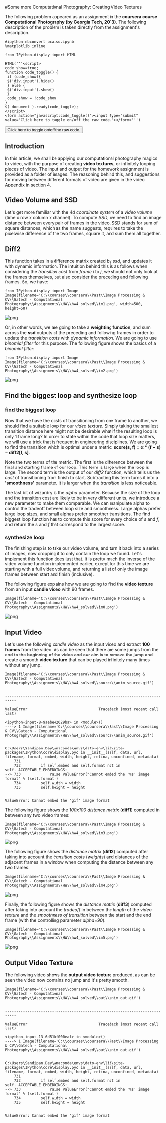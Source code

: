 
#Some more Computational Photography: Creating Video Textures

The following problem appeared as an assignment in the **coursera course Computational Photography (by Georgia Tech, 2013)**. The following description of the problem is taken directly from the assignment's description.


    #ipython nbconvert pcaiso.ipynb
    %matplotlib inline
    
    from IPython.display import HTML
    
    HTML('''<script>
    code_show=true; 
    function code_toggle() {
     if (code_show){
     $('div.input').hide();
     } else {
     $('div.input').show();
     }
     code_show = !code_show
    } 
    $( document ).ready(code_toggle);
    </script>
    <form action="javascript:code_toggle()"><input type="submit" value="Click here to toggle on/off the raw code."></form>''')




<script>
code_show=true; 
function code_toggle() {
 if (code_show){
 $('div.input').hide();
 } else {
 $('div.input').show();
 }
 code_show = !code_show
} 
$( document ).ready(code_toggle);
</script>
<form action="javascript:code_toggle()"><input type="submit" value="Click here to toggle on/off the raw code."></form>



## Introduction

In this article, we shall be applying our computational photography magics to video, with the purpose of creating **video textures**, or infinitely looping pieces of video. The input and output for the homework assignment is provided as a folder of images. The reasoning behind this, and suggestions for moving between different formats of video are given
in the video Appendix in section 4.

## Video Volume and SSD

Let's get more familiar with the *4d coordinate system* of a *video volume* (time x row x column x channel). 
To compute *SSD*, we need to find an image distance between every pair of frames in the video. SSD stands for sum of square distances, which as the name suggests, requires to take the pixelwise difference of the two frames, square it, and sum them all together.

## Diff2

This function takes in a difference matrix created by *ssd*, and updates it with dynamic information. The intuition behind this is as follows when considering the *transition cost* from *frame i* to *j*, we should not only look at the frames themselves, but also consider the preceding and following frames. So, we have:


    from IPython.display import Image
    Image(filename='C:\\courses\\coursera\\Past\\Image Processing & CV\\Gatech - Computational Photography\\Assignments\\HW\\hw4_solved\\im1.png', width=500, height=50)




![png](output_4_0.png)



Or, in other words, we are going to take a **weighting function**, and sum across the **ssd** outputs of the preceding and following frames in order to update the *transition costs* with *dynamic information*. We are going to use *binomial filter* for this purpose. The following figure shows the basics of a *binomial filter*:


    from IPython.display import Image
    Image(filename='C:\\courses\\coursera\\Past\\Image Processing & CV\\Gatech - Computational Photography\\Assignments\\HW\\hw4_solved\\im2.png')




![png](output_6_0.png)



## Find the biggest loop and synthesize loop


### find the biggest loop

Now that we have the costs of transitioning from one frame to another, we should find a suitable loop for our *video texture*. Simply taking the smallest transition distance here might not be desirable what if the resulting loop is only 1 frame long?
In order to state within the code that loop size matters, we will use a trick that is frequent in engineering disciplines.
We are going to find the transition which is optimal under a metric: **score(s, f) = α * (f − s) − diff2[f, s]**.

Note the two terms of the metric. The first is the difference between the final and starting frame of our loop. This term is large when the loop is large. The second term is the output of our *diff2* function, which tells us the *cost* of transitioning from finish to start. Subtracting this term turns it into a **'smoothness'** parameter. It is larger when the *transition* is less noticeable.

The last bit of wizardry is the *alpha* parameter. Because the size of the loop and the transition cost are likely to be in very different units, we introduce a new parameter to make them comparable. We can manipulate alpha to control the tradeoff between loop size and smoothness. Large alphas prefer large loop sizes, and small alphas prefer smoother transitions.
The find biggest loop function has to compute this score for every choice of *s* and *f*, and return the *s* and *f* that correspond to the largest score.

### synthesize loop

The finishing step is to take our video volume, and turn it back into a series of images, now cropping it to only contain the loop we found. Let's implement this function does just that. It is pretty much the inverse of the video volume function implemented earlier, except for this time we are starting with a full video volume, and returning a list of only the image frames between start and finish (inclusive).

The following figure explains how we are going to find the **video texture** from an input **candle video** with 90 frames.


    Image(filename='C:\\courses\\coursera\\Past\\Image Processing & CV\\Gatech - Computational Photography\\Assignments\\HW\\hw4_solved\\im0.png')




![png](output_8_0.png)



## Input Video

Let's use the following *candle video* as the input video and extract **100 frames** from the video. As can be seen that there are some jumps from the end to the beginning of the video and our aim is to remove the jump and create a smooth **video texture** that can be played infinitely many times without any jump.


    Image(filename='C:\\courses\\coursera\\Past\\Image Processing & CV\\Gatech - Computational Photography\\Assignments\\HW\\hw4_solved\\source\\anim_source.gif')


    ---------------------------------------------------------------------------

    ValueError                                Traceback (most recent call last)

    <ipython-input-8-9aebe42029ba> in <module>()
    ----> 1 Image(filename='C:\\courses\\coursera\\Past\\Image Processing & CV\\Gatech - Computational Photography\\Assignments\\HW\\hw4_solved\\source\\anim_source.gif')
    

    C:\Users\Sandipan.Dey\Anaconda\envs\dato-env\lib\site-packages\IPython\core\display.pyc in __init__(self, data, url, filename, format, embed, width, height, retina, unconfined, metadata)
        731 
        732         if self.embed and self.format not in self._ACCEPTABLE_EMBEDDINGS:
    --> 733             raise ValueError("Cannot embed the '%s' image format" % (self.format))
        734         self.width = width
        735         self.height = height
    

    ValueError: Cannot embed the 'gif' image format


The following figure shows the *100x100 distance matrix* (**diff1**) computed in between any two video frames:


    Image(filename='C:\\courses\\coursera\\Past\\Image Processing & CV\\Gatech - Computational Photography\\Assignments\\HW\\hw4_solved\\im3.png')




![png](output_12_0.png)



The following figure shows the *distance matrix* (**diff2**) computed after taking into account the *transition costs* (*weights*) and distances of the adjacent frames in a window when computing the distance between any two frames.


    Image(filename='C:\\courses\\coursera\\Past\\Image Processing & CV\\Gatech - Computational Photography\\Assignments\\HW\\hw4_solved\\im4.png')




![png](output_14_0.png)



Finally, the following figure shows the *distance matrix* (**diff3**) computed after taking into account the *tradeoff* in between the *length* of the *video texture* and the *smoothness of transition* between the start and the end frame (with the controlling parameter *alpha=90*).


    Image(filename='C:\\courses\\coursera\\Past\\Image Processing & CV\\Gatech - Computational Photography\\Assignments\\HW\\hw4_solved\\im5.png')




![png](output_16_0.png)



## Output Video Texture

The following video shows the **output video texture** produced, as can be seen the video now contains no jump and it's pretty smooth.


    Image(filename='C:\\courses\\coursera\\Past\\Image Processing & CV\\Gatech - Computational Photography\\Assignments\\HW\\hw4_solved\\out\\anim_out.gif')


    ---------------------------------------------------------------------------

    ValueError                                Traceback (most recent call last)

    <ipython-input-13-6d51bf000eaf> in <module>()
    ----> 1 Image(filename='C:\\courses\\coursera\\Past\\Image Processing & CV\\Gatech - Computational Photography\\Assignments\\HW\\hw4_solved\\out\\anim_out.gif')
    

    C:\Users\Sandipan.Dey\Anaconda\envs\dato-env\lib\site-packages\IPython\core\display.pyc in __init__(self, data, url, filename, format, embed, width, height, retina, unconfined, metadata)
        731 
        732         if self.embed and self.format not in self._ACCEPTABLE_EMBEDDINGS:
    --> 733             raise ValueError("Cannot embed the '%s' image format" % (self.format))
        734         self.width = width
        735         self.height = height
    

    ValueError: Cannot embed the 'gif' image format

